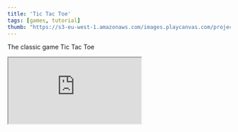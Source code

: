```yaml
---
title: 'Tic Tac Toe'
tags: [games, tutorial]
thumb: "https://s3-eu-west-1.amazonaws.com/images.playcanvas.com/projects/12/671439/C24512-image-75.jpg"
---
```


The classic game Tic Tac Toe

<div className="iframe-container">
    <iframe src="https://playcanv.as/p/i5csiIb9/" title="Tic Tac Toe" allow="camera; microphone; xr-spatial-tracking; fullscreen" allowfullscreen></iframe>
</div>
